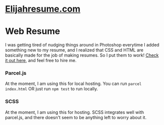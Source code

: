 # [Elijahresume.com](https://elijahresume.com/)


# Web Resume

I was getting tired of nudging things around in Photoshop everytime I added something new to my resume, and I realized that CSS and HTML are basically made for the job of making resumes. So I put them to work! [Check it out here](https://elijahresume.com/), and feel free to hire me.

### Parcel.js
At the moment, I am using this for local hosting. You can run `parcel index.html` OR just run `npm test` to run locally.

### SCSS
At the moment, I am using this for hosting. SCSS integrates well with parcel.js, and there doesn't seem to be anything left to worry about it.
